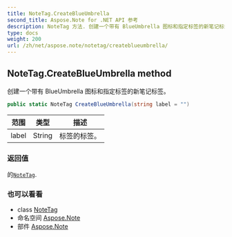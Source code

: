 ```yaml
---
title: NoteTag.CreateBlueUmbrella
second_title: Aspose.Note for .NET API 参考
description: NoteTag 方法. 创建一个带有 BlueUmbrella 图标和指定标签的新笔记标签
type: docs
weight: 200
url: /zh/net/aspose.note/notetag/createblueumbrella/
---
```

## NoteTag.CreateBlueUmbrella method

创建一个带有 BlueUmbrella 图标和指定标签的新笔记标签。

```csharp
public static NoteTag CreateBlueUmbrella(string label = "")
```

| 范围 | 类型 | 描述 |
| --- | --- | --- |
| label | String | 标签的标签。 |

### 返回值

的[`NoteTag`](../).

### 也可以看看

* class [NoteTag](../)
* 命名空间 [Aspose.Note](../../notetag/)
* 部件 [Aspose.Note](../../../)



